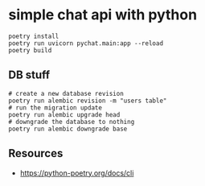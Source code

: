 # simple chat api with python

```
poetry install
poetry run uvicorn pychat.main:app --reload
poetry build
```

## DB stuff

```
# create a new database revision
poetry run alembic revision -m "users table"
# run the migration update
poetry run alembic upgrade head
# downgrade the database to nothing
poetry run alembic downgrade base
```


## Resources

* https://python-poetry.org/docs/cli
